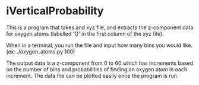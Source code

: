 iVerticalProbability
===================

This is a program that takes and xyz file, and extracts the z-component data for oxygen atoms (labelled 'O' in the first column of the xyz file). 

When in a terminal, you run the file and input how many bins you would like. (ex: ./oxygen_atoms.py 100)

The output data is a z-component from 0 to 60 which has increments based on the number of bins and probabilities of finding an oxygen atom in each increment. The data file can be plotted easily once the program is run. 
